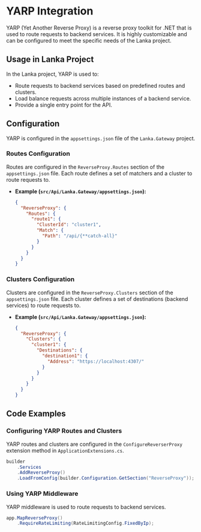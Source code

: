 # YARP Integration

YARP (Yet Another Reverse Proxy) is a reverse proxy toolkit for .NET that is used to route requests to backend services. It is highly customizable and can be configured to meet the specific needs of the Lanka project.

## Usage in Lanka Project

In the Lanka project, YARP is used to:

* Route requests to backend services based on predefined routes and clusters.
* Load balance requests across multiple instances of a backend service.
* Provide a single entry point for the API.

## Configuration

YARP is configured in the `appsettings.json` file of the `Lanka.Gateway` project.

### Routes Configuration

Routes are configured in the `ReverseProxy.Routes` section of the `appsettings.json` file. Each route defines a set of matchers and a cluster to route requests to.

*   **Example (`src/Api/Lanka.Gateway/appsettings.json`):**

    ```json
    {
      "ReverseProxy": {
        "Routes": {
          "route1": {
            "ClusterId": "cluster1",
            "Match": {
              "Path": "/api/{**catch-all}"
            }
          }
        }
      }
    }
    ```

### Clusters Configuration

Clusters are configured in the `ReverseProxy.Clusters` section of the `appsettings.json` file. Each cluster defines a set of destinations (backend services) to route requests to.

*   **Example (`src/Api/Lanka.Gateway/appsettings.json`):**

    ```json
    {
      "ReverseProxy": {
        "Clusters": {
          "cluster1": {
            "Destinations": {
              "destination1": {
                "Address": "https://localhost:4307/"
              }
            }
          }
        }
      }
    }
    ```

## Code Examples

### Configuring YARP Routes and Clusters

YARP routes and clusters are configured in the `ConfigureReverserProxy` extension method in `ApplicationExtensions.cs`.

```csharp
builder
    .Services
    .AddReverseProxy()
    .LoadFromConfig(builder.Configuration.GetSection("ReverseProxy"));
```

### Using YARP Middleware

YARP middleware is used to route requests to backend services.

```csharp
app.MapReverseProxy()
    .RequireRateLimiting(RateLimitingConfig.FixedByIp);
```
